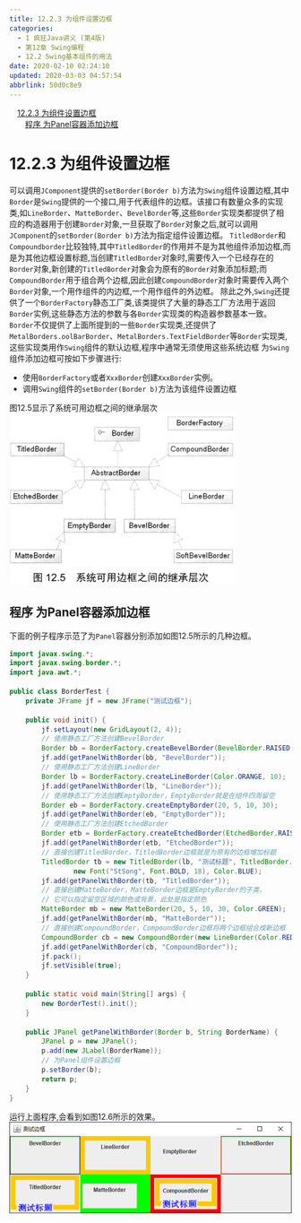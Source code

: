 ```yaml
---
title: 12.2.3 为组件设置边框
categories: 
  - 1 疯狂Java讲义 (第4版)
  - 第12章 Swing编程
  - 12.2 Swing基本组件的用法
date: 2020-02-10 02:24:10
updated: 2020-03-03 04:57:54
abbrlink: 50d0c8e9
---
```

<div id='my_toc'><a href="/JavaReadingNotes/50d0c8e9/#12-2-3-为组件设置边框" class="header_1">12.2.3 为组件设置边框</a>&nbsp;<br><a href="/JavaReadingNotes/50d0c8e9/#程序-为Panel容器添加边框" class="header_2">程序 为Panel容器添加边框</a>&nbsp;<br></div>
<style>.header_1{margin-left: 1em;}.header_2{margin-left: 2em;}.header_3{margin-left: 3em;}.header_4{margin-left: 4em;}.header_5{margin-left: 5em;}.header_6{margin-left: 6em;}</style>
<!--more-->
<script>if (navigator.platform.search('arm')==-1){document.getElementById('my_toc').style.display = 'none';}var e,p = document.getElementsByTagName('p');while (p.length>0) {e = p[0];e.parentElement.removeChild(e);}</script>

<!--end-->
# 12.2.3 为组件设置边框
可以调用`JComponent`提供的`setBorder(Border b)`方法为`Swing`组件设置边框,其中`Border`是`Swing`提供的一个接口,用于代表组件的边框。该接口有数量众多的实现类,如`LineBorder`、`MatteBorder`、`BevelBorder`等,这些`Border`实现类都提供了相应的构造器用于创建`Border`对象,一旦获取了`Border`对象之后,就可以调用`JComponent`的`setBorder(Border b)`方法为指定组件设置边框。
`TitledBorder`和`Compoundborder`比较独特,其中`TitledBorder`的作用并不是为其他组件添加边框,而是为其他边框设置标题,当创建`TitledBorder`对象时,需要传入一个已经存在的`Border`对象,新创建的`TitledBorder`对象会为原有的`Border`对象添加标题;而`CompoundBorder`用于组合两个边框,因此创建`CompoundBorder`对象时需要传入两个`Border`对象,一个用作组件的内边框,一个用作组件的外边框。
除此之外,`Swing`还提供了一个`BorderFactory`静态工厂类,该类提供了大量的静态工厂方法用于返回`Border`实例,这些静态方法的参数与各`Border`实现类的构造器参数基本一致。
`Border`不仅提供了上面所提到的一些`Border`实现类,还提供了`MetalBorders.oolBarBorder`、`MetalBorders.TextFieldBorder`等`Border`实现类,这些实现类用作`Swing`组件的默认边框,程序中通常无须使用这些系统边框
为`Swing`组件添加边框可按如下步骤进行:
- 使用`BorderFactory`或者`XxxBorder`创建`XxxBorder`实例。
- 调用`Swing`组件的`setBorder(Border b)`方法为该组件设置边框

图12.5显示了系统可用边框之间的继承层次
![这里有一张图片](https://raw.githubusercontent.com/lanlan2017/images/master/CrazyJavaHandout4/Chapter12/12.2.3/1.png)
## 程序 为Panel容器添加边框
下面的例子程序示范了为`Panel`容器分别添加如图12.5所示的几种边框。
```java
import javax.swing.*;
import javax.swing.border.*;
import java.awt.*;

public class BorderTest {
    private JFrame jf = new JFrame("测试边框");

    public void init() {
        jf.setLayout(new GridLayout(2, 4));
        // 使用静态工厂方法创建BevelBorder
        Border bb = BorderFactory.createBevelBorder(BevelBorder.RAISED, Color.RED, Color.GREEN, Color.BLUE, Color.GRAY);
        jf.add(getPanelWithBorder(bb, "BevelBorder"));
        // 使用静态工厂方法创建LineBorder
        Border lb = BorderFactory.createLineBorder(Color.ORANGE, 10);
        jf.add(getPanelWithBorder(lb, "LineBorder"));
        // 使用静态工厂方法创建EmptyBorder，EmptyBorder就是在组件四周留空
        Border eb = BorderFactory.createEmptyBorder(20, 5, 10, 30);
        jf.add(getPanelWithBorder(eb, "EmptyBorder"));
        // 使用静态工厂方法创建EtchedBorder
        Border etb = BorderFactory.createEtchedBorder(EtchedBorder.RAISED, Color.RED, Color.GREEN);
        jf.add(getPanelWithBorder(etb, "EtchedBorder"));
        // 直接创建TitledBorder，TitledBorder边框就是为原有的边框增加标题
        TitledBorder tb = new TitledBorder(lb, "测试标题", TitledBorder.LEFT, TitledBorder.BOTTOM,
                new Font("StSong", Font.BOLD, 18), Color.BLUE);
        jf.add(getPanelWithBorder(tb, "TitledBorder"));
        // 直接创建MatteBorder，MatteBorder边框是EmptyBorder的子类，
        // 它可以指定留空区域的颜色或背景，此处是指定颜色
        MatteBorder mb = new MatteBorder(20, 5, 10, 30, Color.GREEN);
        jf.add(getPanelWithBorder(mb, "MatteBorder"));
        // 直接创建CompoundBorder，CompoundBorder边框将两个边框组合成新边框
        CompoundBorder cb = new CompoundBorder(new LineBorder(Color.RED, 8), tb);
        jf.add(getPanelWithBorder(cb, "CompoundBorder"));
        jf.pack();
        jf.setVisible(true);
    }

    public static void main(String[] args) {
        new BorderTest().init();
    }

    public JPanel getPanelWithBorder(Border b, String BorderName) {
        JPanel p = new JPanel();
        p.add(new JLabel(BorderName));
        // 为Panel组件设置边框
        p.setBorder(b);
        return p;
    }
}
```
运行上面程序,会看到如图12.6所示的效果。
![这里有一张图片](https://raw.githubusercontent.com/lanlan2017/images/master/CrazyJavaHandout4/Chapter12/12.2.3/2.png)
<!-- CrazyJavaHandout4/Chapter12/12.2.3/ -->
